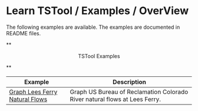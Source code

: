 # Learn TSTool / Examples / OverView #

The following examples are available.
The examples are documented in README files.

**<p style="text-align: center;">
TSTool Examples
</p>**

| **Example** | **Description** |
| -- | -- |
| [Graph Lees Ferry Natural Flows](https://github.com/OpenWaterFoundation/owf-learn-tstool/tree/main/examples/NaturalFlow/LeesFerry/) | Graph US Bureau of Reclamation Colorado River natural flows at Lees Ferry. |
